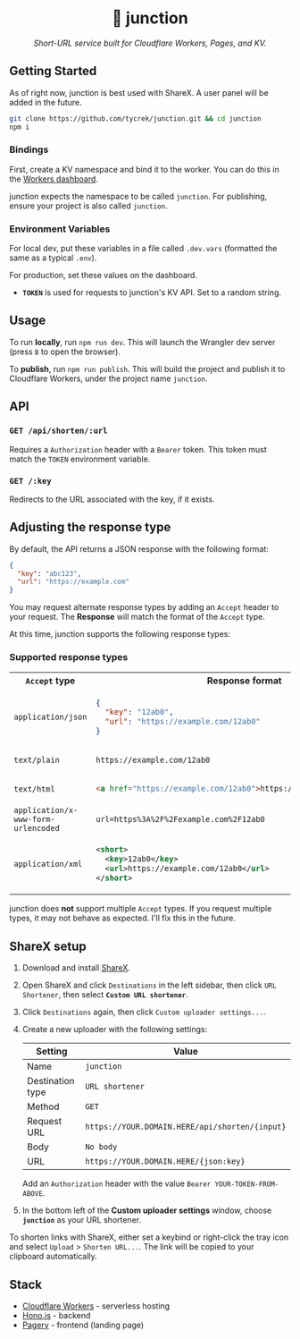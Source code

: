 <div align="center">

🔗 junction
===

*Short-URL service built for Cloudflare Workers, Pages, and KV.*

</div>

## Getting Started

As of right now, junction is best used with ShareX. A user panel will be added in the future.

```bash
git clone https://github.com/tycrek/junction.git && cd junction
npm i
```

### Bindings

First, create a KV namespace and bind it to the worker. You can do this in the [Workers dashboard](https://dash.cloudflare.com/?to=/:account/workers/kv/namespaces).

junction expects the namespace to be called `junction`. For publishing, ensure your project is also called `junction`.

### Environment Variables

For local dev, put these variables in a file called `.dev.vars` (formatted the same as a typical `.env`).

For production, set these values on the dashboard.

- **`TOKEN`** is used for requests to junction's KV API. Set to a random string.

## Usage

To run **locally**, run `npm run dev`. This will launch the Wrangler dev server (press `B` to open the browser).

To **publish**, run `npm run publish`. This will build the project and publish it to Cloudflare Workers, under the project name `junction`.

## API

### `GET /api/shorten/:url`

Requires a `Authorization` header with a `Bearer` token. This token must match the `TOKEN` environment variable.

### `GET /:key`

Redirects to the URL associated with the key, if it exists.

## Adjusting the response type

By default, the API returns a JSON response with the following format:

```json
{
  "key": "abc123",
  "url": "https://example.com"
}
```

You may request alternate response types by adding an `Accept` header to your request. The **Response** will match the format of the `Accept` type.

At this time, junction supports the following response types:

### Supported response types


<table>
<tr>
<th><code>Accept</code> type</th>
<th>
Response format
</th>
</tr>

<!-- application/json -->
<tr>
<td><code>application/json</code></td>
<td>

```json
{
  "key": "12ab0",
  "url": "https://example.com/12ab0"
}
```

</td>
</tr>

<!-- text/plain -->
<tr>
<td><code>text/plain</code></td>
<td>

```
https://example.com/12ab0
```

</td>
</tr>

<!-- text/html -->
<tr>
<td><code>text/html</code></td>
<td>

```html
<a href="https://example.com/12ab0">https://example.com/12ab0</a>
```

</td>
</tr>

<!-- application/x-www-form-urlencoded -->
<tr>
<td><code>application/x-www-form-urlencoded</code></td>
<td>

```
url=https%3A%2F%2Fexample.com%2F12ab0
```

</td>
</tr>

<!-- application/xml -->
<tr>
<td><code>application/xml</code></td>
<td>

```xml
<short>
  <key>12ab0</key>
  <url>https://example.com/12ab0</url>
</short>
```

</td>
</tr>

</table>

junction does **not** support multiple `Accept` types. If you request multiple types, it may not behave as expected. I'll fix this in the future.

## ShareX setup

1. Download and install [ShareX](https://tycrek.link/b4d55).
2. Open ShareX and click `Destinations` in the left sidebar, then click `URL Shortener`, then select **`Custom URL shortener`**.
3. Click `Destinations` again, then click `Custom uploader settings...`.
4. Create a new uploader with the following settings:

   | Setting | Value |
   | ------- | ----- |
   | Name | `junction` |
   | Destination type | `URL shortener` |
   | Method | `GET` |
   | Request URL | `https://YOUR.DOMAIN.HERE/api/shorten/{input}` |
   | Body | `No body` |
   | URL | `https://YOUR.DOMAIN.HERE/{json:key}` |   

   Add an `Authorization` header with the value `Bearer YOUR-TOKEN-FROM-ABOVE`.

5. In the bottom left of the **Custom uploader settings** window, choose **`junction`** as your URL shortener.

To shorten links with ShareX, either set a keybind or right-click the tray icon and select `Upload` > `Shorten URL...`. The link will be copied to your clipboard automatically.

## Stack

- [Cloudflare Workers](https://developers.cloudflare.com/workers/) - serverless hosting
- [Hono.js](https://hono.dev/) - backend
- [Pagery](https://github.com/tycrek/pagery) - frontend (landing page)

